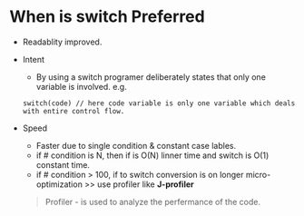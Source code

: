 # When is switch Preferred

- Readablity improved.
- Intent
   -  By using a switch programer deliberately states that only one variable is involved.
   e.g.
    ```
    switch(code) // here code variable is only one variable which deals with entire control flow.
    ```
- Speed
  - Faster due to single condition & constant case lables.
  - if # condition is N, then if is O(N) linner time and switch is O(1) constant time.
  - if # condition > 100, if to switch conversion is on longer micro-optimization >> use profiler like **J-profiler** 
  
  > Profiler - is used to analyze the perfermance of the code. 
